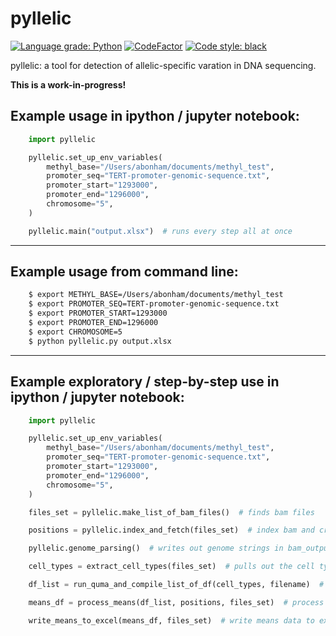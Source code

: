 # pyllelic

[![Language grade: Python](https://img.shields.io/lgtm/grade/python/g/Paradoxdruid/pyllelic.svg?logo=lgtm&logoWidth=18)](https://lgtm.com/projects/g/Paradoxdruid/pyllelic/context:python)  [![CodeFactor](https://www.codefactor.io/repository/github/paradoxdruid/pyllelic/badge)](https://www.codefactor.io/repository/github/paradoxdruid/pyllelic)  [![Code style: black](https://img.shields.io/badge/code%20style-black-000000.svg)](https://github.com/ambv/black)

pyllelic: a tool for detection of allelic-specific varation in DNA sequencing.

**This is a work-in-progress!**

## Example usage in ipython / jupyter notebook:
```python
    import pyllelic

    pyllelic.set_up_env_variables(
        methyl_base="/Users/abonham/documents/methyl_test",
        promoter_seq="TERT-promoter-genomic-sequence.txt",
        promoter_start="1293000",
        promoter_end="1296000",
        chromosome="5",
    )

    pyllelic.main("output.xlsx")  # runs every step all at once
```

----------------------------------

## Example usage from command line:

```bash
    $ export METHYL_BASE=/Users/abonham/documents/methyl_test
    $ export PROMOTER_SEQ=TERT-promoter-genomic-sequence.txt
    $ export PROMOTER_START=1293000
    $ export PROMOTER_END=1296000
    $ export CHROMOSOME=5
    $ python pyllelic.py output.xlsx
```

----------------------------------

## Example exploratory / step-by-step use in ipython / jupyter notebook:

```python
    import pyllelic

    pyllelic.set_up_env_variables(
        methyl_base="/Users/abonham/documents/methyl_test",
        promoter_seq="TERT-promoter-genomic-sequence.txt",
        promoter_start="1293000",
        promoter_end="1296000",
        chromosome="5",
    )

    files_set = pyllelic.make_list_of_bam_files()  # finds bam files

    positions = pyllelic.index_and_fetch(files_set)  # index bam and creates bam_output folders/files

    pyllelic.genome_parsing()  # writes out genome strings in bam_output folders

    cell_types = extract_cell_types(files_set)  # pulls out the cell types available for analysis

    df_list = run_quma_and_compile_list_of_df(cell_types, filename)  # run quma, get dfs

    means_df = process_means(df_list, positions, files_set)  # process means data from dataframes

    write_means_to_excel(means_df, files_set)  # write means data to excel files
```
